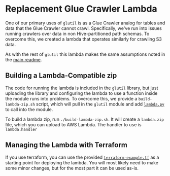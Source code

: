 # Replacement Glue Crawler Lambda

One of our primary uses of `glutil` is as a Glue Crawler analog for tables and data that the Glue Crawler cannot crawl.
Specifically, we've run into issues running crawlers over data in non Hive-partitioned path schemas.
To overcome this, we created a lambda that operates similarly for crawling S3 data.

As with the rest of `glutil` this lambda makes the same assumptions noted in the [main readme](../README.md#built-in-assumptions).

## Building a Lambda-Compatible zip

The code for running the lambda is included in the `glutil` library, but just uploading the library and configuring the lambda to use a function inside the module runs into problems.
To overcome this, we provide a `build-lambda-zip.sh` script, which will pull in the `glutil` module and add [`lambda.py`](./lambda.py) to call into the module.

To build a lambda zip, run `./build-lambda-zip.sh`.
It will create a `lambda.zip` file, which you can upload to AWS Lambda.
The handler to use is `lambda.handler`

## Managing the Lambda with Terraform

If you use terraform, you can use the provided [`terraform-example.tf`](./terraform-example.tf) as a starting point for deploying the lambda.
You will most likely need to make some minor changes, but for the most part it can be used as-is.
